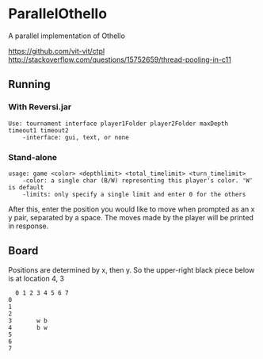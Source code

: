 # ParallelOthello
A parallel implementation of Othello

https://github.com/vit-vit/ctpl
http://stackoverflow.com/questions/15752659/thread-pooling-in-c11

## Running

### With Reversi.jar

    Use: tournament interface player1Folder player2Folder maxDepth timeout1 timeout2
        -interface: gui, text, or none


### Stand-alone
    usage: game <color> <depthlimit> <total_timelimit> <turn_timelimit>
        -color: a single char (B/W) representing this player's color. 'W' is default
        -limits: only specify a single limit and enter 0 for the others

After this, enter the position you would like to move when prompted as an x y pair, separated by a space. The moves made by the player will be printed in response.



## Board

Positions are determined by x, then y. So the upper-right black piece below is at location 4, 3


	  0 1 2 3 4 5 6 7
	0
	1
	2
	3       w b
	4       b w
	5
	6
	7